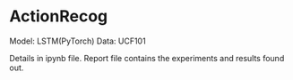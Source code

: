 # ActionRecog

Model: LSTM(PyTorch)
Data: UCF101

Details in ipynb file. Report file contains the experiments and results found out.
